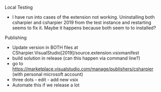Local Testing
- I have run into cases of the extension not working. Uninstalling both csharpier and 
csharpier 2019 from the test instance and restarting seems to fix it. Maybe it happens because both seem to
to installed?

Publishing
- Update version in BOTH files at CSharpier.VisualStudio[2019]/source.extension.vsixmanifest
- build solution in release (can this happen via command line?)
- go to https://marketplace.visualstudio.com/manage/publishers/csharpier (with personal microsoft account)
- three dots - edit - add new vsix
- Automate this if we release a lot
